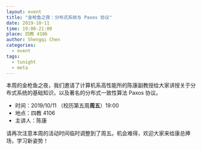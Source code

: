 ```yaml
---
layout: event
title: "金枪鱼之夜：分布式系统与 Paxos 协议"
date: 2019-10-11
time: 19:00-21:00
place: 四教 4106
author: Shengqi Chen
categories:
  - event
tags:
  - tunight
  - meta
---
```


本周的金枪鱼之夜，我们邀请了计算机系高性能所的陈康副教授给大家讲授关于分布式系统的基础知识，以及著名的分布式一致性算法 Paxos 协议。

* 时间：2019/10/11 （校历第五周**周五**）19:00
* 地点：四教 4106
* 主讲人：陈康

请再次注意本周的活动时间临时调整到了周五。机会难得，欢迎大家来给康总捧场，学习新姿势！

